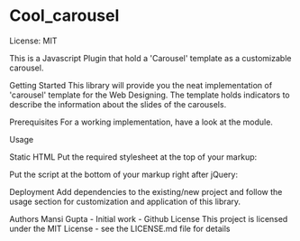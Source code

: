 # Cool_carousel

 License: MIT

This is a Javascript Plugin that hold a 'Carousel' template as a customizable carousel.


Getting Started
This library will provide you the neat implementation of 'carousel' template for the Web Designing. The template holds indicators to describe the information about the slides of the carousels.


Prerequisites
For a working implementation, have a look at the module.



Usage

Static HTML
Put the required stylesheet at the top of your markup:


<link rel="stylesheet" href="assets/bootstrap/css/bootstrap.min.css">
<link rel="stylesheet" href="assets/stylesheet/font-awesome.min.css">
<link rel="stylesheet" href="assets/stylesheet/carousel.css" />
<link rel="stylesheet" href="assets/stylesheet/main.css"/>


Put the script at the bottom of your markup right after jQuery:

 <script src="assets/js/jquery-3.2.1.min.js"></script>
 <script src="assets/bootstrap/js/bootstrap.min.js"></script>
 <script src="assets/js/carousel.js"></script>
 <script src="assets/js/modernizr.custom.79639.js"></script>



Deployment
Add dependencies to the existing/new project and follow the usage section for customization and application of this library.

Authors
Mansi Gupta - Initial work - Github
License
This project is licensed under the MIT License - see the LICENSE.md file for details